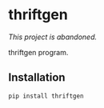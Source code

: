 # thriftgen

*This project is abandoned.*

thriftgen program.

## Installation

```sh
pip install thriftgen
```

